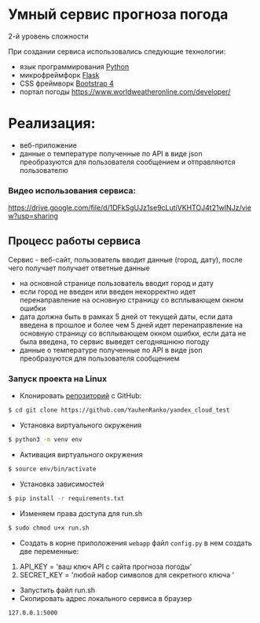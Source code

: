 # Умный сервис прогноза погода
2-й уровень сложности

При создании сервиса использовались следующие технологии:

  - язык программирования [Python]
  - микрофреймфорк [Flask]
  - CSS фреймворк [Bootstrap 4]
  - портал погоды https://www.worldweatheronline.com/developer/

# Реализация:

  - веб-приложение 
  - данные о температуре полученные по API в виде json преобразуются для пользователя сообщением и отправляются пользователю 

### Видео использования сервиса:
https://drive.google.com/file/d/1DFkSgUJz1se9cLutiVKHTOJ4t21wINJz/view?usp=sharing

## Процесс работы сервиса 
 Сервис - веб-сайт, пользователь вводит данные (город, дату), после чего получает получает ответные данные
 
   - на основной странице пользователь вводит город и дату 
   - если город не введен или введен некорректно идет перенаправление на основную страницу со всплывающем окном ошибки
   - дата должна быть в рамках 5 дней от текущей даты, если дата введена в прошлое и более чем 5 дней идет перенаправление на основную страницу со всплывающем окном ошибки, если дата не была введена, то сервис выведет сегодняшнюю погоду 
   - данные о температуре полученные по API в виде json преобразуются для пользователя сообщением

### Запуск проекта на Linux

- Клонировать  [репозиторий](ссыылка) с GitHub:
```sh
$ cd git clone https://github.com/YauhenRanko/yandex_cloud_test
```

- Установка виртуального окружения
```sh
$ python3 -m venv env
```
- Активация виртуального окружения
```sh
$ source env/bin/activate
```
- Установка зависимостей
```sh
$ pip install -r requirements.txt
```
- Изменяем права доступа для run.sh
```sh
$ sudo chmod u+x run.sh
```
- Создать в корне прилоложения `webapp` файл `config.py` в нем создать две переменные:
1. API_KEY = 'ваш ключ API с сайта прогноза погоды'
2. SECRET_KEY = 'любой набор символов для секретного ключа '
- Запустить файл run.sh
- Скопировать адрес локального сервиса в браузер
```sh
127.0.0.1:5000
```
   [python]: <https://www.python.org/>
   [Flask]: <https://flask.palletsprojects.com/en/1.1.x/>
   [Bootstrap 4]: <http://daringfireball.net>

 